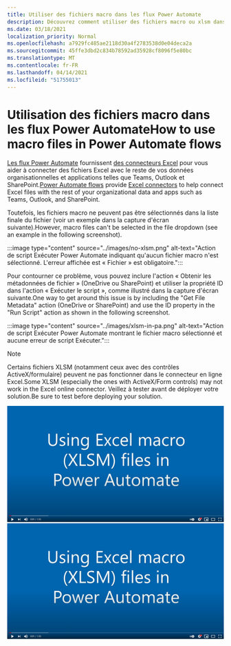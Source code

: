 ```yaml
---
title: Utiliser des fichiers macro dans les flux Power Automate
description: Découvrez comment utiliser des fichiers macro ou xlsm dans les flux Power Automate.
ms.date: 03/18/2021
localization_priority: Normal
ms.openlocfilehash: a7929fc485ae2118d30a4f2783538d0e04deca2a
ms.sourcegitcommit: 45ffe3dbd2c834b78592ad35928cf8096f5e80bc
ms.translationtype: MT
ms.contentlocale: fr-FR
ms.lasthandoff: 04/14/2021
ms.locfileid: "51755013"
---
```

# <a name="how-to-use-macro-files-in-power-automate-flows"></a><span data-ttu-id="0cc3e-103">Utilisation des fichiers macro dans les flux Power Automate</span><span class="sxs-lookup"><span data-stu-id="0cc3e-103">How to use macro files in Power Automate flows</span></span>

<span data-ttu-id="0cc3e-104">[Les flux Power Automate](https://flow.microsoft.com/) fournissent [des connecteurs Excel](https://flow.microsoft.com/connectors/shared_excelonlinebusiness/excel-online-business/) pour vous aider à connecter des fichiers Excel avec le reste de vos données organisationnelles et applications telles que Teams, Outlook et SharePoint.</span><span class="sxs-lookup"><span data-stu-id="0cc3e-104">[Power Automate flows](https://flow.microsoft.com/) provide [Excel connectors](https://flow.microsoft.com/connectors/shared_excelonlinebusiness/excel-online-business/) to help connect Excel files with the rest of your organizational data and apps such as Teams, Outlook, and SharePoint.</span></span>

<span data-ttu-id="0cc3e-105">Toutefois, les fichiers macro ne peuvent pas être sélectionnés dans la liste finale du fichier (voir un exemple dans la capture d'écran suivante).</span><span class="sxs-lookup"><span data-stu-id="0cc3e-105">However, macro files can't be selected in the file dropdown (see an example in the following screenshot).</span></span>

:::image type="content" source="../images/no-xlsm.png" alt-text="Action de script Exécuter Power Automate indiquant qu'aucun fichier macro n'est sélectionné. L'erreur affichée est « Fichier » est obligatoire.":::

<span data-ttu-id="0cc3e-107">Pour contourner ce problème, vous pouvez inclure l'action « Obtenir les métadonnées de fichier » (OneDrive ou SharePoint) et utiliser la propriété ID dans l'action « Exécuter le script », comme illustré dans la capture d'écran suivante.</span><span class="sxs-lookup"><span data-stu-id="0cc3e-107">One way to get around this issue is by including the "Get File Metadata" action (OneDrive or SharePoint) and use the ID property in the "Run Script" action as shown in the following screenshot.</span></span>

:::image type="content" source="../images/xlsm-in-pa.png" alt-text="Action de script Exécuter Power Automate montrant le fichier macro sélectionné et aucune erreur de script Exécuter.":::

> [!NOTE]
> <span data-ttu-id="0cc3e-109">Certains fichiers XLSM (notamment ceux avec des contrôles ActiveX/formulaire) peuvent ne pas fonctionner dans le connecteur en ligne Excel.</span><span class="sxs-lookup"><span data-stu-id="0cc3e-109">Some XLSM (especially the ones with ActiveX/Form controls) may not work in the Excel online connector.</span></span> <span data-ttu-id="0cc3e-110">Veillez à tester avant de déployer votre solution.</span><span class="sxs-lookup"><span data-stu-id="0cc3e-110">Be sure to test before deploying your solution.</span></span>

<span data-ttu-id="0cc3e-111">[![Regarder une vidéo sur l'utilisation de XLSM dans l'action Exécuter un script](../images/xlsm-vid.png)](https://youtu.be/o-H9BbywJQQ "Vidéo sur l'utilisation de XLSM dans l'action Exécuter le script")</span><span class="sxs-lookup"><span data-stu-id="0cc3e-111">[![Watch video about using XLSM in Run Script action](../images/xlsm-vid.png)](https://youtu.be/o-H9BbywJQQ "Video about using XLSM in Run Script action")</span></span>

